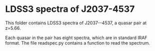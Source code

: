 # LDSS3 spectra of J2037-4537


This folder contains LDSS3 spectra of J2037--4537, a quasar pair at z=5.66.

Each quasar in the pair has eight spectra, which are in standard IRAF format. The file readspec.py contains a function to read the spectrum.

